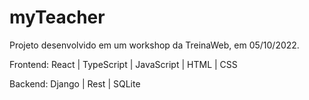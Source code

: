 # myTeacher
 Projeto desenvolvido em um workshop da TreinaWeb, em 05/10/2022.
 
 Frontend:
 React | TypeScript | JavaScript | HTML | CSS
 
 Backend:
 Django | Rest | SQLite
